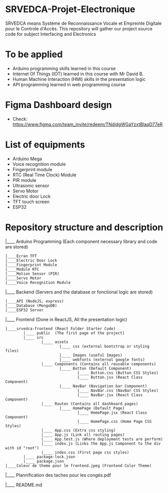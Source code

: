 # SRVEDCA-Projet-Electronique

SRVEDCA means Système de Reconnaissance Vocale et Empreinte Digitale pour le Controle d'Accès. This repository will gather our project source code for subject Interfacing and Electronics

# To be applied

- Arduino programming skills learned in this course
- Internet Of Things (IOT) learned in this course with Mr David B.
- Human Machine Interaction (HMI) skills in the presentation logic
- API programming learned in web programming course

# Figma Dashboard design
- Check: https://www.figma.com/team_invite/redeem/TNdjdgWGaYzxtBlaqD77eR

# List of equipments
- Arduino Mega
- Voice recognition module
- Fingerprint module
- RTC (Real Time Clock) Module
- PIR module
- Ultrasonic sensor
- Servo Motor
- Electric door Lock
- TFT touch screen
- ESP32

# Repository structure and description

|____ Arduino Programming (Each component necessary library and code are stored)

    |____Ecran TFT
    |____Electric Door Lock
    |____Fingerprint Module
    |____Module RTC
    |____Motion Sensor (PIR)
    |____Servo Motor
    |____Voice Recognition Module

|____ Backend (Servers and the database or fonctional logic are stored)

    |____API (NodeJS, express)
    |____Database (MongoDB)
    |____ESP32 Server

|____ Frontend (Done in ReactJS, All the presentation logic)

    |____srvedca-frontend (React Folder Starter Code)
            |____ public  (The first page of the project)
            |____ src
                    |____ assets
                            |____ css (external bootstrap or styling files)
                            |____ Images (useful Images)
                            |____ webfonts (external google fonts)
                    |____ Components (Contains all reusable components)
                            |____ Button (Default Component)
                                    |____ Button.css (Button CSS Styles)
                                    |____ Button.jsx (React Class Component)
                            |____ NavBar (Navigation bar Component)
                                    |____ NavBar.css (NavBar CSS Styles)
                                    |____ NavBar.jsx (React Class Component)
                    |____ Routes (Contains all dashboard pages)
                            |____ HomePage (Default Page)
                                    |____ HomePage.jsx (React Class Component)
                                    |____ HomePage.css (Home Page CSS Styles)
                    |____ App.css (Extra css styling)
                    |____ App.js (Link all routing pages)
                    |____ App.test.js (Where deployment tests are perform)
                    |____ index.js (Links the App.js Component to the div with id "root")
                    |____ index.css (First page css styles)
            |____ package-lock.json
            |____ package.json
    |____Coleur de theme pour le frontend.jpeg (Frontend Color Theme)

|____ Plannification des taches pour les congés.pdf

|____ README.md
